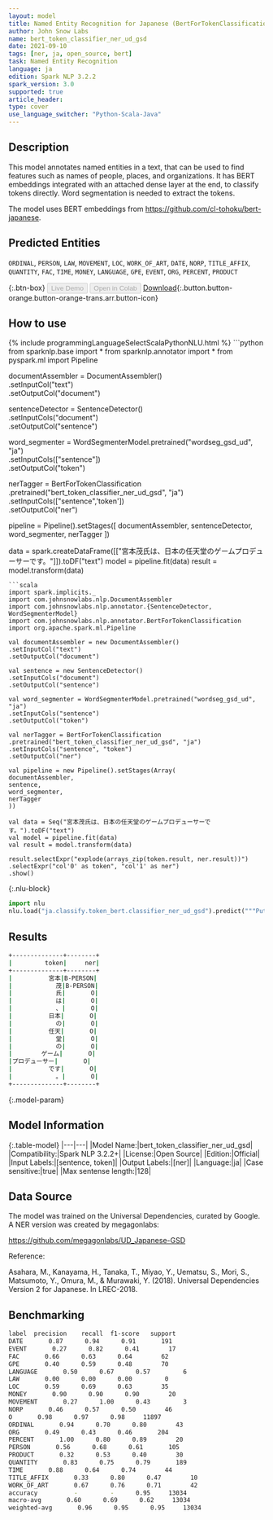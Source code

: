 ```yaml
---
layout: model
title: Named Entity Recognition for Japanese (BertForTokenClassification)
author: John Snow Labs
name: bert_token_classifier_ner_ud_gsd
date: 2021-09-10
tags: [ner, ja, open_source, bert]
task: Named Entity Recognition
language: ja
edition: Spark NLP 3.2.2
spark_version: 3.0
supported: true
article_header:
type: cover
use_language_switcher: "Python-Scala-Java"
---
```


## Description

This model annotates named entities in a text, that can be used to find features such as names of people, places, and organizations. It has BERT embeddings integrated with an attached dense layer at the end, to classify tokens directly. Word segmentation is needed to extract the tokens.

The model uses BERT embeddings from https://github.com/cl-tohoku/bert-japanese.

## Predicted Entities

`ORDINAL`, `PERSON`, `LAW`, `MOVEMENT`, `LOC`, `WORK_OF_ART`, `DATE`, `NORP`, `TITLE_AFFIX`, `QUANTITY`, `FAC`, `TIME`, `MONEY`, `LANGUAGE`, `GPE`, `EVENT`, `ORG`, `PERCENT`, `PRODUCT`

{:.btn-box}
<button class="button button-orange" disabled>Live Demo</button>
<button class="button button-orange" disabled>Open in Colab</button>
[Download](https://s3.amazonaws.com/auxdata.johnsnowlabs.com/public/models/bert_token_classifier_ner_ud_gsd_ja_3.2.2_3.0_1631279615344.zip){:.button.button-orange.button-orange-trans.arr.button-icon}

## How to use



<div class="tabs-box" markdown="1">
{% include programmingLanguageSelectScalaPythonNLU.html %}
```python
from sparknlp.base import *
from sparknlp.annotator import *
from pyspark.ml import Pipeline

documentAssembler = DocumentAssembler() \
.setInputCol("text") \
.setOutputCol("document")

sentenceDetector = SentenceDetector() \
.setInputCols("document") \
.setOutputCol("sentence")

word_segmenter = WordSegmenterModel.pretrained("wordseg_gsd_ud", "ja") \
.setInputCols(["sentence"]) \
.setOutputCol("token")

nerTagger = BertForTokenClassification \
.pretrained("bert_token_classifier_ner_ud_gsd", "ja") \
.setInputCols(["sentence",'token']) \
.setOutputCol("ner")

pipeline = Pipeline().setStages([
documentAssembler,
sentenceDetector,
word_segmenter,
nerTagger
])

data = spark.createDataFrame([["宮本茂氏は、日本の任天堂のゲームプロデューサーです。"]]).toDF("text")
model = pipeline.fit(data)
result = model.transform(data)
```
```scala
import spark.implicits._
import com.johnsnowlabs.nlp.DocumentAssembler
import com.johnsnowlabs.nlp.annotator.{SentenceDetector, WordSegmenterModel}
import com.johnsnowlabs.nlp.annotator.BertForTokenClassification
import org.apache.spark.ml.Pipeline

val documentAssembler = new DocumentAssembler()
.setInputCol("text")
.setOutputCol("document")

val sentence = new SentenceDetector()
.setInputCols("document")
.setOutputCol("sentence")

val word_segmenter = WordSegmenterModel.pretrained("wordseg_gsd_ud", "ja")
.setInputCols("sentence")
.setOutputCol("token")

val nerTagger = BertForTokenClassification
.pretrained("bert_token_classifier_ner_ud_gsd", "ja")
.setInputCols("sentence", "token")
.setOutputCol("ner")

val pipeline = new Pipeline().setStages(Array(
documentAssembler,
sentence,
word_segmenter,
nerTagger
))

val data = Seq("宮本茂氏は、日本の任天堂のゲームプロデューサーです。").toDF("text")
val model = pipeline.fit(data)
val result = model.transform(data)

result.selectExpr("explode(arrays_zip(token.result, ner.result))")
.selectExpr("col'0' as token", "col'1' as ner")
.show()
```


{:.nlu-block}
```python
import nlu
nlu.load("ja.classify.token_bert.classifier_ner_ud_gsd").predict("""Put your text here.""")
```

</div>

## Results

```bash
+--------------+--------+
|         token|     ner|
+--------------+--------+
|          宮本|B-PERSON|
|            茂|B-PERSON|
|            氏|       O|
|            は|       O|
|            、|       O|
|          日本|       O|
|            の|       O|
|          任天|       O|
|            堂|       O|
|            の|       O|
|        ゲーム|       O|
|プロデューサー|       O|
|          です|       O|
|            。|       O|
+--------------+--------+


```

{:.model-param}
## Model Information

{:.table-model}
|---|---|
|Model Name:|bert_token_classifier_ner_ud_gsd|
|Compatibility:|Spark NLP 3.2.2+|
|License:|Open Source|
|Edition:|Official|
|Input Labels:|[sentence, token]|
|Output Labels:|[ner]|
|Language:|ja|
|Case sensitive:|true|
|Max sentense length:|128|

## Data Source

The model was trained on the Universal Dependencies, curated by Google. A NER version was created by megagonlabs:

https://github.com/megagonlabs/UD_Japanese-GSD

Reference:

Asahara, M., Kanayama, H., Tanaka, T., Miyao, Y., Uematsu, S., Mori, S., Matsumoto, Y., Omura, M., & Murawaki, Y. (2018). Universal Dependencies Version 2 for Japanese. In LREC-2018.

## Benchmarking

```bash
label  precision    recall  f1-score   support
DATE       0.87      0.94      0.91       191
EVENT       0.27      0.82      0.41        17
FAC       0.66      0.63      0.64        62
GPE       0.40      0.59      0.48        70
LANGUAGE       0.50      0.67      0.57         6
LAW       0.00      0.00      0.00         0
LOC       0.59      0.69      0.63        35
MONEY       0.90      0.90      0.90        20
MOVEMENT       0.27      1.00      0.43         3
NORP       0.46      0.57      0.50        46
O       0.98      0.97      0.98     11897
ORDINAL       0.94      0.70      0.80        43
ORG       0.49      0.43      0.46       204
PERCENT       1.00      0.80      0.89        20
PERSON       0.56      0.68      0.61       105
PRODUCT       0.32      0.53      0.40        30
QUANTITY       0.83      0.75      0.79       189
TIME       0.88      0.64      0.74        44
TITLE_AFFIX       0.33      0.80      0.47        10
WORK_OF_ART       0.67      0.76      0.71        42
accuracy          -         -      0.95     13034
macro-avg       0.60      0.69      0.62     13034
weighted-avg       0.96      0.95      0.95     13034

```
